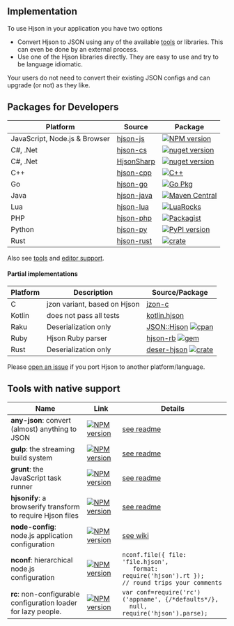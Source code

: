 
## <div class="hicon"></div> Implementation

To use Hjson in your application you have two options

- Convert Hjson to JSON using any of the available [tools](users.html) or libraries. This can even be done by an external process.
- Use one of the Hjson libraries directly. They are easy to use and try to be language idiomatic.

Your users do not need to convert their existing JSON configs and can upgrade (or not) as they like.

## <a id="dev"></a> Packages for Developers

Platform | Source | Package
-------- | ------ | -------
JavaScript, Node.js & Browser | [hjson-js](https://github.com/hjson/hjson-js) | [![NPM version](https://img.shields.io/npm/v/hjson.svg?style=flat-square)](http://www.npmjs.com/package/hjson)
C#, .Net | [hjson-cs](https://github.com/hjson/hjson-cs)                      | [![nuget version](https://img.shields.io/nuget/v/Hjson.svg?style=flat-square)](https://www.nuget.org/packages/Hjson/)
C#, .Net | [HjsonSharp](https://github.com/Joy-less/HjsonSharp)                      | [![nuget version](https://img.shields.io/nuget/v/HjsonSharp.svg?style=flat-square)](https://www.nuget.org/packages/HjsonSharp/)
C++      | [hjson-cpp](https://github.com/hjson/hjson-cpp)                    | [![C++](https://img.shields.io/github/release/hjson/hjson-cpp.svg?style=flat-square&label=c%2b%2b)](https://github.com/hjson/hjson-cpp/releases)
Go       | [hjson-go](https://github.com/hjson/hjson-go)                      | [![Go Pkg](https://img.shields.io/github/release/hjson/hjson-go.svg?style=flat-square&label=go-pkg)](https://github.com/hjson/hjson-go/releases)
Java     | [hjson-java](https://github.com/hjson/hjson-java)                  | [![Maven Central](https://img.shields.io/maven-central/v/org.hjson/hjson.svg?style=flat-square)](http://search.maven.org/#search&#124;ga&#124;1&#124;g%3A%22org.hjson%22%20a%3A%22hjson%22)
Lua      | [hjson-lua](https://github.com/hjson/hjson-lua)                    | [![LuaRocks](https://img.shields.io/luarocks/v/cryi/hjson-lua?style=flat-square)](https://luarocks.org/modules/cryi/hjson-lua)
PHP      | [hjson-php](https://github.com/hjson/hjson-php)                    | [![Packagist](https://img.shields.io/packagist/v/laktak/hjson.svg?style=flat-square)](https://packagist.org/packages/laktak/hjson)
Python   | [hjson-py](https://github.com/hjson/hjson-py)                      | [![PyPI version](https://img.shields.io/pypi/v/hjson.svg?style=flat-square)](https://pypi.python.org/pypi/hjson)
Rust     | [hjson-rust](https://github.com/hjson/hjson-rust)                  | [![crate](https://img.shields.io/crates/v/serde-hjson.svg?style=flat-square)](https://crates.io/crates/serde-hjson)

Also see [tools](users.html) and [editor support](users.html#ed).

#### Partial implementations

Platform | Description | Source/Package
-------- | ----------- | --------------
C        | jzon variant, based on Hjson | [jzon-c](https://github.com/KarlZylinski/jzon-c)
Kotlin   | does not pass all tests | [kotlin.hjson](https://github.com/dhakehurst/net.akehurst.kotlin.hjson)
Raku     | Deserialization only | [JSON::Hjson](https://github.com/akiym/JSON-Hjson) [![cpan](https://raku.land/cpan:AKIYM/JSON::Hjson/badges/version)](https://raku.land/cpan:AKIYM/JSON::Hjson)
Ruby     | Hjson Ruby parser | [hjson-rb](https://github.com/hjson/hjson-rb) [![gem](https://img.shields.io/gem/v/hjson.svg?style=flat-square)](https://rubygems.org/gems/hjson)
Rust     | Deserialization only | [deser-hjson](https://github.com/Canop/deser-hjson) [![crate](https://img.shields.io/crates/v/deser-hjson.svg?style=flat-square)](https://crates.io/crates/deser-hjson)

Please [open an issue](https://github.com/hjson/hjson/issues) if you port Hjson to another platform/language.

## Tools with native support

Name     | Link | Details
-------- | ---- | -------
**any-json**: convert (almost) anything to JSON | [![NPM version](https://img.shields.io/npm/v/any-json.svg?style=flat-square)](http://www.npmjs.com/package/any-json) | [see readme](https://github.com/laktak/any-json#usage)
**gulp**: the streaming build system | [![NPM version](https://img.shields.io/npm/v/gulp-hjson.svg?style=flat-square)](http://www.npmjs.com/package/gulp-hjson) | [see readme](https://github.com/hjson/gulp-hjson#usage)
**grunt**: the JavaScript task runner | [![NPM version](https://img.shields.io/npm/v/grunt-hjson.svg?style=flat-square)](http://www.npmjs.com/package/grunt-hjson) | [see readme](https://github.com/hjson/grunt-hjson#usage)
**hjsonify**: a browserify transform to require Hjson files | [![NPM version](https://img.shields.io/npm/v/hjsonify.svg?style=flat-square)](http://www.npmjs.com/package/hjsonify) | [see readme](https://github.com/dannyfritz/hjsonify#usage)
**node-config**: node.js application configuration | [![NPM version](https://img.shields.io/npm/v/config.svg?style=flat-square)](http://www.npmjs.com/package/config) | [see wiki](https://github.com/lorenwest/node-config/wiki/Configuration-Files#human-json---hjson)
**nconf**: hierarchical node.js configuration | [![NPM version](https://img.shields.io/npm/v/nconf.svg?style=flat-square)](http://www.npmjs.com/package/nconf) | `nconf.file({ file: 'file.hjson',`<br>`   format: require('hjson').rt });`<br>`// round trips your comments`
**rc**: non-configurable configuration loader for lazy people. | [![NPM version](https://img.shields.io/npm/v/rc.svg?style=flat-square)](http://www.npmjs.com/package/rc) | `var conf=require('rc')('appname', {/*defaults*/},`<br>`  null, require('hjson').parse);`
